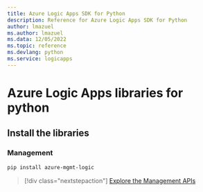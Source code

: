 ```yaml
---
title: Azure Logic Apps SDK for Python
description: Reference for Azure Logic Apps SDK for Python
author: lmazuel
ms.author: lmazuel
ms.data: 12/05/2022
ms.topic: reference
ms.devlang: python
ms.service: logicapps
---
```

# Azure Logic Apps libraries for python

## Install the libraries


### Management

```bash
pip install azure-mgmt-logic
```
> [!div class="nextstepaction"]
> [Explore the Management APIs](/python/api/azure-mgmt-logic)